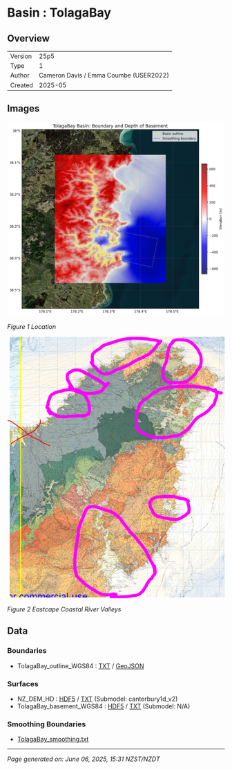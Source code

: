 # Basin : TolagaBay

## Overview
|         |                     |
|---------|---------------------|
| Version | 25p5           |
| Type    | 1        |
| Author  | Cameron Davis / Emma Coumbe (USER2022)            |
| Created | 2025-05           |


## Images
![](../images/regional/TolagaBay_basin_map.png)

*Figure 1 Location*

![](../images/basins/eastcape_coastal_river_valleys.png)

*Figure 2 Eastcape Coastal River Valleys*


## Data
### Boundaries
- TolagaBay_outline_WGS84 : [TXT](../../velocity_modelling/data/regional/TolagaBay/TolagaBay_outline_WGS84.txt) / [GeoJSON](../../velocity_modelling/data/regional/TolagaBay/TolagaBay_outline_WGS84.geojson)

### Surfaces
- NZ_DEM_HD : [HDF5](../../velocity_modelling/data/global/surface/NZ_DEM_HD.h5) / [TXT](../../velocity_modelling/data/global/surface/NZ_DEM_HD.in) (Submodel: canterbury1d_v2)
- TolagaBay_basement_WGS84 : [HDF5](../../velocity_modelling/data/regional/TolagaBay/TolagaBay_basement_WGS84.h5) / [TXT](../../velocity_modelling/data/regional/TolagaBay/TolagaBay_basement_WGS84.in) (Submodel: N/A)

### Smoothing Boundaries
- [TolagaBay_smoothing.txt](../../velocity_modelling/data/regional/TolagaBay/TolagaBay_smoothing.txt)

---
*Page generated on: June 06, 2025, 15:31 NZST/NZDT*

